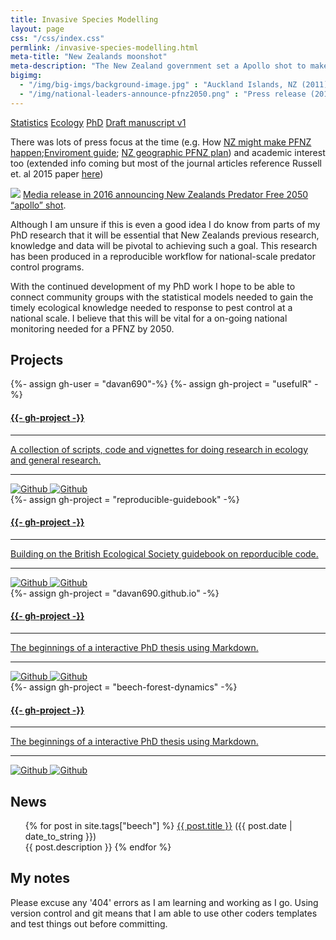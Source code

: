 ```yaml
---
title: Invasive Species Modelling
layout: page
css: "/css/index.css"
permlink: /invasive-species-modelling.html
meta-title: "New Zealands moonshot"
meta-description: "The New Zealand government set a Apollo shot to make NZ free of mammalian predators by 2050."
bigimg:
  - "/img/big-imgs/background-image.jpg" : "Auckland Islands, NZ (2011)"
  - "/img/national-leaders-announce-pfnz2050.png" : "Press release (2016)"
---
```


<div class="list-filters">
  <a href="/general-statistics" class="list-filter">Statistics</a>
  <a href="/ecological-statistics" class="list-filter">Ecology</a>
  <a href="/invasive-species-research" class="list-filter">PhD</a>
  <a href="https://www.ssnhub.com/beech-publication-wr" class="list-filter">Draft manuscript v1</a>
</div>

There was lots of press focus at the time (e.g. How [NZ might make PFNZ happen](https://news.nationalgeographic.com/2016/07/new-zealand-invasives-islands-rats-kiwis-conservation/);[Enviroment guide](http://www.environmentguide.org.nz/issues/biodiversity/key-threats/invasive-species/); [NZ geographic PFNZ plan](https://www.wired.com/2016/07/new-zealand-plans-kill-non-human-invasive-mammals/)) and academic interest too (extended info coming but most of the journal articles reference Russell et. al 2015 paper [here](https://academic.oup.com/bioscience/article/65/5/520/323246))

![](./img/national-leaders-announce-pfnz2050-title.png)
[Media release in 2016 announcing New Zealands Predator Free 2050 “apollo” shot](https://www.stuff.co.nz/environment/82454116/government-sets-target-to-make-new-zealand-predatorfree-by-2050).

Although I am unsure if this is even a good idea I do know from parts of my PhD research that it will be essential that New Zealands previous research, knowledge and data will be pivotal to achieving such a goal. This research has been produced in a reproducible workflow for national-scale predator control programs.

With the continued development of my PhD work I hope to be able to connect community groups with the statistical models needed to gain the timely ecological knowledge needed to response to pest control at a national scale. I believe that this will be vital for a on-going national monitoring needed for a PFNZ by 2050.

## Projects

<div class="spacer"></div>
<div class="row text-center">
  <div class="col-md-4 col-md-offset-0 col-sm-4 col-sm-offset-0 col-xs-12 col-xs-offset-0 text-center">
    <div class="project-card">
      {%- assign gh-user = "davan690"-%}
      {%- assign gh-project = "usefulR" -%}
      <a target="_blank" href="https://github.com/{{- gh-user -}}/{{- gh-project -}}" class="project-link" title="Go to Github Poject Page">
        <span class="fa-stack fa-4x">
          <i class="fa fa-circle fa-stack-2x stack-color"></i>
          <i class="fa fa-terminal fa-stack-1x fa-inverse"></i>
        </span>
        <h4>{{- gh-project -}}</h4>
        <hr class="seperator">
        <p class="text-muted">A collection of scripts, code and vignettes for doing research in ecology and general research. </p>
        <hr class="seperator">
        <img src="https://img.shields.io/github/forks/{{- gh-user -}}/{{- gh-project -}}.svg?style=social&label=Fork" alt="Github" title="Github Forks">
        <img src="https://img.shields.io/github/stars/{{- gh-user -}}/{{- gh-project -}}.svg?style=social&label=Stars" alt="Github" title="Github Stars">
      </a>
    </div>
  </div>
  <div class="col-md-4 col-md-offset-0 col-sm-4 col-sm-offset-0 col-xs-12 col-xs-offset-0 text-center">
    <div class="project-card">
      {%- assign gh-project = "reproducible-guidebook" -%}
      <a target="_blank" href="https://github.com/{{- gh-user -}}/{{- gh-project -}}" class="project-link" title="Go to Github Poject Page">
        <span class="fa-stack fa-4x">
          <i class="fa fa-circle fa-stack-2x stack-color"></i>
          <i class="fa fa-file-code-o fa-stack-1x fa-inverse"></i>
        </span>
        <h4>{{- gh-project -}}</h4>
        <hr class="seperator">
        <p class="text-muted">Building on the British Ecological Society guidebook on reporducible code.</p>
        <hr class="seperator">
        <img src="https://img.shields.io/github/forks/{{- gh-user -}}/{{- gh-project -}}.svg?style=social&label=Fork" alt="Github" title="Github Forks">
        <img src="https://img.shields.io/github/stars/{{- gh-user -}}/{{- gh-project -}}.svg?style=social&label=Stars" alt="Github" title="Github Stars">
      </a>
    </div>
  </div>
  <div class="col-md-4 col-md-offset-0 col-sm-4 col-sm-offset-0 col-xs-12 col-xs-offset-0 text-center">
    <div class="project-card">
    {%- assign gh-project = "davan690.github.io" -%}
      <a target="_blank" href="https://github.com/{{- gh-user -}}/{{- gh-project -}}" class="project-link" title="Go to Github Poject Page">
        <span class="fa-stack fa-4x">
          <i class="fa fa-circle fa-stack-2x stack-color"></i>
          <i class="fa fa-user-secret fa-stack-1x fa-inverse"></i>
        </span>
        <h4>{{- gh-project -}}</h4>
        <hr class="seperator">
        <p class="text-muted">The beginnings of a interactive PhD thesis using Markdown. </p>
        <hr class="seperator">
        <img src="https://img.shields.io/github/forks/{{- gh-user -}}/{{- gh-project -}}.svg?style=social&label=Fork" alt="Github" title="Github Forks">
        <img src="https://img.shields.io/github/stars/{{- gh-user -}}/{{- gh-project -}}.svg?style=social&label=Stars" alt="Github" title="Github Stars">
      </a>
    </div>
  </div>
  <div class="col-md-4 col-md-offset-0 col-sm-4 col-sm-offset-0 col-xs-12 col-xs-offset-0 text-center">
    <div class="project-card">
    {%- assign gh-project = "beech-forest-dynamics" -%}
      <a target="_blank" href="https://github.com/{{- gh-user -}}/{{- gh-project -}}" class="project-link" title="Go to Github Poject Page">
        <span class="fa-stack fa-4x">
          <i class="fa fa-circle fa-stack-2x stack-color"></i>
          <i class="fa fa-user-secret fa-stack-1x fa-inverse"></i>
        </span>
        <h4>{{- gh-project -}}</h4>
        <hr class="seperator">
        <p class="text-muted">The beginnings of a interactive PhD thesis using Markdown. </p>
        <hr class="seperator">
        <img src="https://img.shields.io/github/forks/{{- gh-user -}}/{{- gh-project -}}.svg?style=social&label=Fork" alt="Github" title="Github Forks">
        <img src="https://img.shields.io/github/stars/{{- gh-user -}}/{{- gh-project -}}.svg?style=social&label=Stars" alt="Github" title="Github Stars">
      </a>
    </div>
  </div>
</div>

## News

<div class="post"><ul>
{% for post in site.tags["beech"] %}
  <a href="{{ post.url }}">{{ post.title }}</a> ({{ post.date | date_to_string }})<br>
    {{ post.description }}
{% endfor %}
</ul></div>

## My notes

Please excuse any '404' errors as I am learning and working as I go. Using version control and git means that I am able to use other coders templates and test things out before committing.
